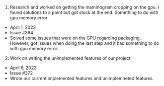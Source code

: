 1. Research and worked on getting the mammogram cropping on the gpu. I found solutions to a point but got stuck at the end. Something to do with gpu memory error
 - April 1, 2022
 - Issue #364
 - Solved some issues that were on the GPU regarding packaging. However, got issues when doing the last step and it had something to do with gpu memory error.

2. Work on writing the unimplemented features of our project
 - April 6, 2022
 - Issue #372
 - Wrote our current implemented features and unimplemneted features. 